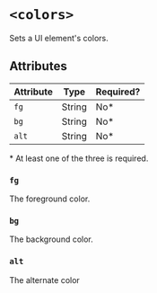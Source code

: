 # `<colors>`
Sets a UI element's colors.

## Attributes

| Attribute | Type     | Required? |
|-----------|----------|-----------|
| `fg`      | String   | No*       |
| `bg`      | String   | No*       |
| `alt`     | String   | No*       |
\* At least one of the three is required.

### `fg`
The foreground color.

### `bg`
The background color.

### `alt`
The alternate color